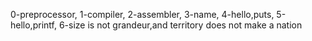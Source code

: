 0-preprocessor, 1-compiler, 2-assembler, 3-name, 4-hello,puts, 5-hello,printf, 6-size is not grandeur,and territory does not make a nation 
